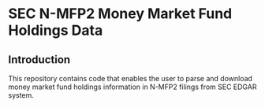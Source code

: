 # SEC N-MFP2 Money Market Fund Holdings Data

## Introduction
This repository contains code that enables the user to parse and download money market fund holdings information in N-MFP2 filings from SEC EDGAR system. 

